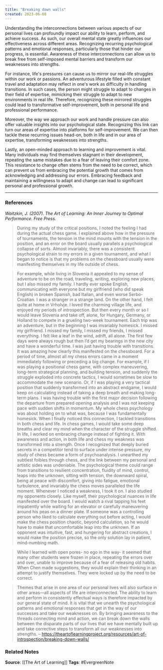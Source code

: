 ```yaml
---
title: "Breaking down walls"
created: 2023-06-08
---
```


Understanding the interconnections between various aspects of our personal lives can profoundly impact our ability to learn, perform, and achieve success. As such, our overall mental state greatly influences our effectiveness across different areas. Recognizing recurring psychological patterns and emotional responses, particularly those that hinder our progress, is essential. Awareness of these interconnections can allow us to break free from self-imposed mental barriers and transform our weaknesses into strengths.

For instance, life's pressures can cause us to mirror our real-life struggles within our work or passions. An adventurous lifestyle filled with constant travel and adaptation may reflect in one's work as difficulty in handling transitions. In such cases, the person might struggle to adapt to changes in their field of expertise, mimicking their struggle to adapt to new environments in real life. Therefore, recognizing these mirrored struggles could lead to transformative self-improvement, both in personal life and professional performance.

Moreover, the way we approach our work and handle pressure can also offer valuable insights into our psychological state. Recognizing this link can turn our areas of expertise into platforms for self-improvement. We can then tackle these recurring issues head-on, both in life and in our area of expertise, transforming weaknesses into strengths.

Lastly, an open-minded approach to learning and improvement is vital. Many individuals may find themselves stagnant in their development, repeating the same mistakes due to a fear of leaving their comfort zone. This resistance to change often stems from the need to be correct, which can prevent us from embracing the potential growth that comes from acknowledging and addressing our errors. Embracing feedback and maintaining a willingness to adapt and change can lead to significant personal and professional growth.

---
### References

*Waitzkin, J. (2007). The Art of Learning: An Inner Journey to Optimal Performance. Free Press.*

> During my study of the critical positions, I noted the feeling I had during the actual chess game. I explained above how in the pressure of tournaments, the tension in the mind mounts with the tension in the position, and an error on the board usually parallels a psychological collapse of sorts. Almost invariably, there was a consistent psychological strain to my errors in a given tournament, and what I began to notice is that my problems on the chessboard usually were manifesting themselves in my life outside of chess. 

> For example, while living in Slovenia it appealed to my sense of adventure to be on the road, traveling, writing, exploring new places, but I also missed my family. I hardly ever spoke English, communicating with everyone but my girlfriend (who did speak English) in broken Spanish, bad Italian, and even worse Serbo-Croatian. I was a stranger in a strange land. On the other hand, I felt quite at home in Vrholvje. I loved the charming village life, and enjoyed my periods of introspection. But then every month or so I would leave Slovenia and take off, alone, for Hungary, Germany, or Holland to compete in a grueling two-week tournament. Each trip was an adventure, but in the beginning I was invariably homesick. I missed my girlfriend. I missed my family, I missed my friends, I missed everything. I felt like a leaf in the wind, adrift, all alone. The first few days were always rough but then I’d get my bearings in the new city and have a wonderful time. I was just having trouble with transitions. It was amazing how clearly this manifested on the chessboard. For a period of time, almost all my chess errors came in a moment immediately following or preceding a big change. For example, if I was playing a positional chess game, with complex maneuvering, long-term strategical planning, and building tension, and suddenly the struggle exploded into concrete tactics, I would sometimes be slow to accommodate the new scenario. Or, if I was playing a very tactical position that suddenly transformed into an abstract endgame, I would keep on calculating instead of taking a deep breath and making long-term plans. I was having trouble with the first major decision following the departure from prepared opening analysis and I was not keeping pace with sudden shifts in momentum. My whole chess psychology was about holding on to what was, because I was fundamentally homesick. When I finally noticed this connection, I tackled transitions in both chess and life. In chess games, I would take some deep breaths and clear my mind when the character of the struggle shifted. In life, I worked on embracing change instead of fighting it. With awareness and action, in both life and chess my weakness was transformed into a strength. Once I recognized that deeply buried secrets in a competitor tend to surface under intense pressure, my study of chess became a form of psychoanalysis. I unearthed my subtlest foibles through chess, and the link between my personal and artistic sides was undeniable. The psychological theme could range from transitions to resilient concentration, fluidity of mind, control, leaps into the unknown, sitting with tension, the downward spiral, being at peace with discomfort, giving into fatigue, emotional turbulence, and invariably the chess moves paralleled the life moment. Whenever I noticed a weakness, I took it on. I also studied my opponents closely. Like myself, their psychological nuances in life manifested over the board. I would watch a rival tapping his feet impatiently while waiting for an elevator or carefully maneuvering around his peas on a dinner plate. If someone was a controlling person who liked to calculate everything out before acting, I would make the chess position chaotic, beyond calculation, so he would have to make that uncomfortable leap into the unknown. If an opponent was intuitive, fast, and hungering for abstract creations, I would make the position precise, so the only solution lay in patient, mind-numbing math.

> While I learned with open pores- no ego in the way- it seemed that many other students were frozen in place, repeating the errors over and over, unable to improve because of a fear of releasing old habits. When Chen made suggestions, they would explain their thinking in an attempt to justify themselves. They were locked up by the need to be correct.

> Themes that arise in one area of our personal lives will also surface in other areas—all aspects of life are interconnected. The ability to learn and perform in consistently effectual ways is therefore impacted by our general state of mind. It is vital that we unearth the psychological patterns and emotional responses that get in the way of our successes and take our weaknesses on. By bringing awareness to the threads connecting mind and action, we can break down the walls between the disparate parts of our lives that we have mentally built up and take corrective steps to transform all our weaknesses into strengths. – https://theartoflearningproject.org/resources/art-of-introspection/breaking-down-walls/

### Related Notes
**Source**: [[The Art of Learning]]
**Tags**: #EvergreenNote
